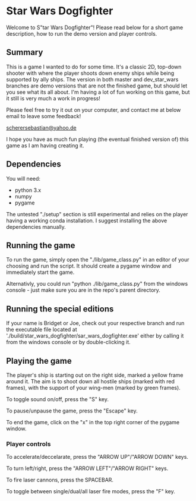 # Star Wars Dogfighter

Welcome to S"tar Wars Dogfighter"! Please read below for a short game description, how to run the demo version and player controls.

## Summary

This is a game I wanted to do for some time. It's a classic 2D, top-down shooter with where the player shoots down enemy ships while being
supported by ally ships. The version in both master and dev_star_wars branches are demo versions that are not the finished game,
but should let you see what its all about. I'm having a lot of fun working on this game, but it still is very much a work in progress!

Please feel free to try it out on your computer, and contact me at below email to leave some feedback!

scherersebastian@yahoo.de

I hope you have as much fun playing (the eventual finished version of) this game as I am having creating it.

## Dependencies

You will need:

- python 3.x
- numpy
- pygame

The untested "./setup" section is still experimental and relies on the player having a working conda installation. I suggest
installing the above dependencies manually.

## Running the game

To run the game, simply open the "./lib/game_class.py" in an editor of your choosing and run the script. It should
create a pygame window and immediately start the game.

Alternativly, you could run "python ./lib/game_class.py" from the windows console - just make sure you are in the
repo's parent directory.

## Running the special editions

If your name is Bridget or Joe, check out your respective branch and run the executable file located at './build/star_wars_dogfighter/sar_wars_dogfighter.exe' either by calling it from the windows console or by double-clicking it.

## Playing the game

The player's ship is starting out on the right side, marked a yellow frame around it. The
aim is to shoot down all hostile ships (marked with red frames), with the support of your
wing-men (marked by green frames).

To toggle sound on/off, press the "S" key.

To pause/unpause the game, press the "Escape" key.

To end the game, click on the "x" in the top right corner of the pygame window.

### Player controls

To accelerate/deccelarate, press the "ARROW UP"/"ARROW DOWN" keys.

To turn left/right, press the "ARROW LEFT"/"ARROW RIGHT" keys.

To fire laser cannons, press the SPACEBAR.

To toggle between single/dual/all laser fire modes, press the "F" key.
